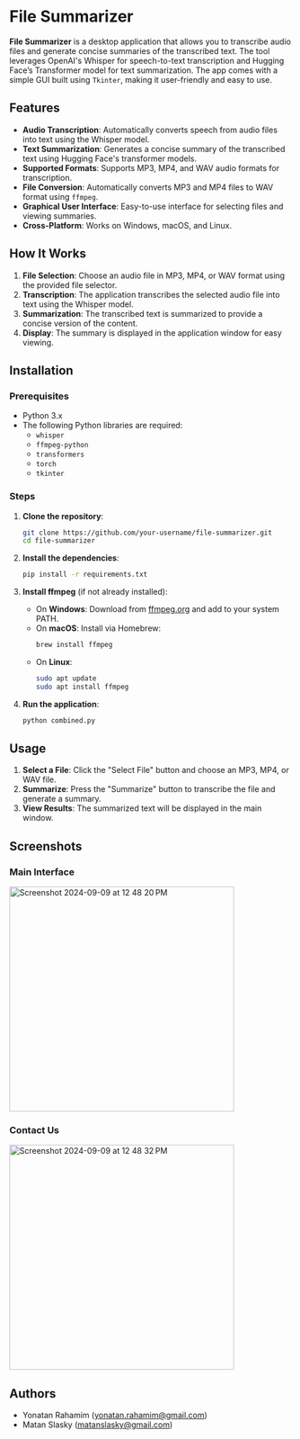 # File Summarizer

**File Summarizer** is a desktop application that allows you to transcribe audio files and generate concise summaries of the transcribed text. The tool leverages OpenAI's Whisper for speech-to-text transcription and Hugging Face’s Transformer model for text summarization. The app comes with a simple GUI built using `Tkinter`, making it user-friendly and easy to use.

## Features

- **Audio Transcription**: Automatically converts speech from audio files into text using the Whisper model.
- **Text Summarization**: Generates a concise summary of the transcribed text using Hugging Face's transformer models.
- **Supported Formats**: Supports MP3, MP4, and WAV audio formats for transcription.
- **File Conversion**: Automatically converts MP3 and MP4 files to WAV format using `ffmpeg`.
- **Graphical User Interface**: Easy-to-use interface for selecting files and viewing summaries.
- **Cross-Platform**: Works on Windows, macOS, and Linux.

## How It Works

1. **File Selection**: Choose an audio file in MP3, MP4, or WAV format using the provided file selector.
2. **Transcription**: The application transcribes the selected audio file into text using the Whisper model.
3. **Summarization**: The transcribed text is summarized to provide a concise version of the content.
4. **Display**: The summary is displayed in the application window for easy viewing.

## Installation

### Prerequisites

- Python 3.x
- The following Python libraries are required:
  - `whisper`
  - `ffmpeg-python`
  - `transformers`
  - `torch`
  - `tkinter`

### Steps

1. **Clone the repository**:
    ```bash
    git clone https://github.com/your-username/file-summarizer.git
    cd file-summarizer
    ```

2. **Install the dependencies**:
    ```bash
    pip install -r requirements.txt
    ```

3. **Install ffmpeg** (if not already installed):
    - On **Windows**: Download from [ffmpeg.org](https://ffmpeg.org/download.html) and add to your system PATH.
    - On **macOS**: Install via Homebrew:
      ```bash
      brew install ffmpeg
      ```
    - On **Linux**:
      ```bash
      sudo apt update
      sudo apt install ffmpeg
      ```

4. **Run the application**:
    ```bash
    python combined.py
    ```
    
## Usage

1. **Select a File**: Click the "Select File" button and choose an MP3, MP4, or WAV file.
2. **Summarize**: Press the "Summarize" button to transcribe the file and generate a summary.
3. **View Results**: The summarized text will be displayed in the main window.

## Screenshots

### Main Interface
<img width="400" alt="Screenshot 2024-09-09 at 12 48 20 PM" src="https://github.com/user-attachments/assets/13606315-0157-4ff4-a6b7-b0f313ba1bda">


### Contact Us
<img width="400" alt="Screenshot 2024-09-09 at 12 48 32 PM" src="https://github.com/user-attachments/assets/a649fd25-e230-43a9-b904-b87166338a9f">


## Authors

- Yonatan Rahamim ([yonatan.rahamim@gmail.com](mailto:yonatan.rahamim@gmail.com))
- Matan Slasky ([matanslasky@gmail.com](mailto:matanslasky@gmail.com))

